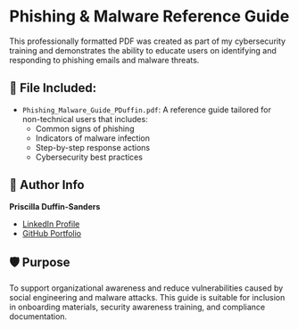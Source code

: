 
# Phishing & Malware Reference Guide

This professionally formatted PDF was created as part of my cybersecurity training and demonstrates the ability to educate users on identifying and responding to phishing emails and malware threats.

## 📄 File Included:
- `Phishing_Malware_Guide_PDuffin.pdf`: A reference guide tailored for non-technical users that includes:
  - Common signs of phishing
  - Indicators of malware infection
  - Step-by-step response actions
  - Cybersecurity best practices

## 🔗 Author Info
**Priscilla Duffin-Sanders**  
- [LinkedIn Profile](https://www.linkedin.com/in/p-r-sanders-538976276)  
- [GitHub Portfolio](https://github.com/Pduffin2022)  

## 🛡️ Purpose
To support organizational awareness and reduce vulnerabilities caused by social engineering and malware attacks. This guide is suitable for inclusion in onboarding materials, security awareness training, and compliance documentation.
